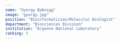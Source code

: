 ```yaml
---
name: "Gyorgy Babnigg"
image: "gyorgy.jpg"
position: "Bioinformatician/Molecular Biologist"
department: "Biosciences Division"
institution: "Argonne National Laboratory"
ranking: 5
---
```


